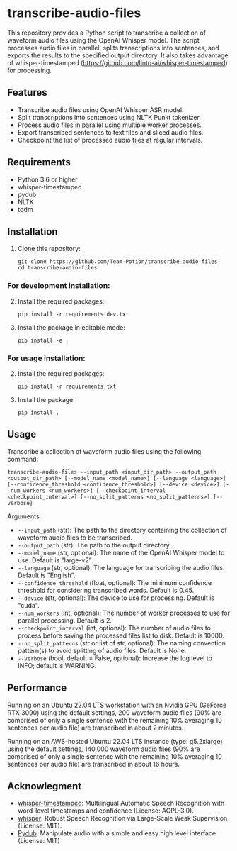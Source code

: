 # transcribe-audio-files

This repository provides a Python script to transcribe a collection of waveform audio files using the OpenAI Whisper model. The script processes audio files in parallel, splits transcriptions into sentences, and exports the results to the specified output directory. It also takes advantage of whisper-timestamped (https://github.com/linto-ai/whisper-timestamped) for processing.

## Features

- Transcribe audio files using OpenAI Whisper ASR model.
- Split transcriptions into sentences using NLTK Punkt tokenizer.
- Process audio files in parallel using multiple worker processes.
- Export transcribed sentences to text files and sliced audio files.
- Checkpoint the list of processed audio files at regular intervals.

## Requirements

- Python 3.6 or higher
- whisper-timestamped
- pydub
- NLTK
- tqdm

## Installation

1. Clone this repository:
   ```
   git clone https://github.com/Team-Potion/transcribe-audio-files
   cd transcribe-audio-files
   ```

### For development installation:

2. Install the required packages:
   ```
   pip install -r requirements.dev.txt
   ```

3. Install the package in editable mode:
   ```
   pip install -e .
   ```

### For usage installation:

2. Install the required packages:
   ```
   pip install -r requirements.txt
   ```

3. Install the package:
   ```
   pip install .
   ```

## Usage

Transcribe a collection of waveform audio files using the following command:

```
transcribe-audio-files --input_path <input_dir_path> --output_path <output_dir_path> [--model_name <model_name>] [--language <language>] [--confidence_threshold <confidence_threshold>] [--device <device>] [--num_workers <num_workers>] [--checkpoint_interval <checkpoint_interval>] [--no_split_patterns <no_split_patterns>] [--verbose]
```

Arguments:

- `--input_path` (str): The path to the directory containing the collection of waveform audio files to be transcribed.
- `--output_path` (str): The path to the output directory.
- `--model_name` (str, optional): The name of the OpenAI Whisper model to use. Default is "large-v2".
- `--language` (str, optional): The language for transcribing the audio files. Default is "English".
- `--confidence_threshold` (float, optional): The minimum confidence threshold for considering transcribed words. Default is 0.45.
- `--device` (str, optional): The device to use for processing. Default is "cuda".
- `--num_workers` (int, optional): The number of worker processes to use for parallel processing. Default is 2.
- `--checkpoint_interval` (int, optional): The number of audio files to process before saving the processed files list to disk. Default is 10000.
- `--no_split_patterns` (str or list of str, optional): The naming convention pattern(s) to avoid splitting of audio files. Default is None.
- `--verbose` (bool, default = False, optional): Increase the log level to INFO; default is WARNING.

## Performance

Running on an Ubuntu 22.04 LTS workstation with an Nvidia GPU (GeForce RTX 3090) using the default settings, 200 waveform audio files (90% are comprised of only a single sentence with the remaining 10% averaging 10 sentences per audio file) are transcribed in about 2 minutes.

Running on an AWS-hosted Ubuntu 22.04 LTS instance (type: g5.2xlarge) using the default settings, 140,000 waveform audio files (90% are comprised of only a single sentence with the remaining 10% averaging 10 sentences per audio file) are transcribed in about 16 hours.

## Acknowlegment

- [whisper-timestamped](https://github.com/linto-ai/whisper-timestamped): Multilingual Automatic Speech Recognition with word-level timestamps and confidence (License: AGPL-3.0).
- [whisper](https://github.com/openai/whisper): Robust Speech Recognition via Large-Scale Weak Supervision (License: MIT).
- [Pydub](https://github.com/jiaaro/pydub): Manipulate audio with a simple and easy high level interface (License: MIT)

